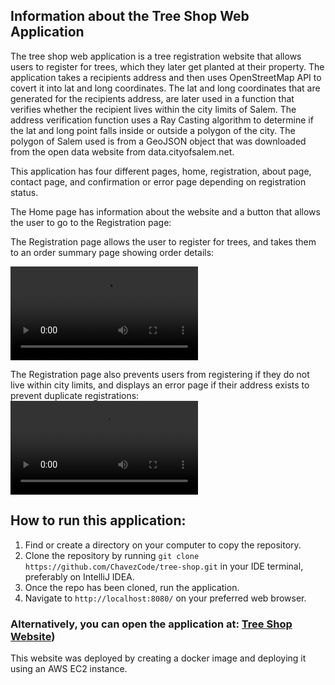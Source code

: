 ## Information about the Tree Shop Web Application

The tree shop web application is a tree registration website that allows users to register for trees, which they later get planted at their property.
The application takes a recipients address and then uses OpenStreetMap API to covert it into lat and long coordinates. The lat and long coordinates that 
are generated for the recipients address, are later used in a function that verifies whether the recipient lives within the city limits of Salem.
The address verification function uses a Ray Casting algorithm to determine if the lat and long point falls inside or outside a polygon of the city.
The polygon of Salem used is from a GeoJSON object that was downloaded from the open data website from data.cityofsalem.net. 


This application has four different pages, home, registration, about page, contact page, and confirmation or error page depending on registration status.

The Home page has information about the website and a button that allows the user to go to the Registration page:

The Registration page allows the user to register for trees, and takes them to an order summary page showing order details:

<video controls src="https://github.com/user-attachments/assets/6a2572f5-c91d-4fd0-9cdd-4b692cd06d9f" title="registration confirmation"></video>

The Registration page also prevents users from registering if they do not live within city limits, 
and displays an error page if their address exists to prevent duplicate registrations:
<video controls src="https://github.com/user-attachments/assets/0f989d64-fbe6-4ff3-a0bc-25b66e680cb9" title="registration duplicate"></video>



## How to run this application:

1. Find or create a directory on your computer to copy the repository.
2. Clone the repository by running `git clone https://github.com/ChavezCode/tree-shop.git` in your IDE terminal, preferably on IntelliJ IDEA.
3. Once the repo has been cloned, run the application.
4. Navigate to `http://localhost:8080/` on your preferred web browser. 

### Alternatively, you can open the application at: [Tree Shop Website]([http://35.89.189.255/](http://ec2-35-89-189-255.us-west-2.compute.amazonaws.com/)))

This website was deployed by creating a docker image and deploying it using an AWS EC2 instance.
